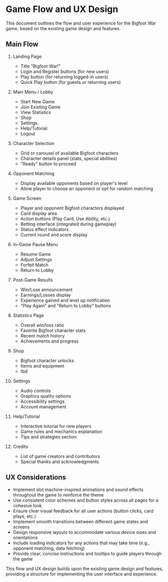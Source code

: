 # Game Flow and UX Design

This document outlines the flow and user experience for the Bigfoot War game, based on the existing game design and features.

## Main Flow

1. Landing Page
   - Title "Bigfoot War!"
   - Login and Register buttons (for new users)
   - Play button (for returning logged-in users)
   - Quick Play button (for guests or returning users)

2. Main Menu / Lobby
   - Start New Game
   - Join Existing Game
   - View Statistics
   - Shop
   - Settings
   - Help/Tutorial
   - Logout

3. Character Selection
   - Grid or carousel of available Bigfoot characters
   - Character details panel (stats, special abilities)
   - "Ready" button to proceed

4. Opponent Matching
   - Display available opponents based on player's level
   - Allow player to choose an opponent or opt for random matching

5. Game Screen
   - Player and opponent Bigfoot characters displayed
   - Card display area
   - Action buttons (Play Card, Use Ability, etc.)
   - Betting interface (integrated during gameplay)
   - Status effect indicators
   - Current round and score display

6. In-Game Pause Menu
   - Resume Game
   - Adjust Settings
   - Forfeit Match
   - Return to Lobby

7. Post-Game Results
   - Win/Lose announcement
   - Earnings/Losses display
   - Experience gained and level up notification
   - "Play Again" and "Return to Lobby" buttons

8. Statistics Page
   - Overall win/loss ratio
   - Favorite Bigfoot character stats
   - Recent match history
   - Achievements and progress

9. Shop
   - Bigfoot character unlocks
   - Items and equipment
   - tbd

10. Settings
    - Audio controls
    - Graphics quality options
    - Accessibility settings
    - Account management

11. Help/Tutorial
    - Interactive tutorial for new players
    - Game rules and mechanics explanation
    - Tips and strategies section

12. Credits
    - List of game creators and contributors
    - Special thanks and acknowledgments

## UX Considerations

- Implement slot machine-inspired animations and sound effects throughout the game to reinforce the theme
- Use consistent color schemes and button styles across all pages for a cohesive look
- Ensure clear visual feedback for all user actions (button clicks, card plays, etc.)
- Implement smooth transitions between different game states and screens
- Design responsive layouts to accommodate various device sizes and orientations
- Include loading indicators for any actions that may take time (e.g., opponent matching, data fetching)
- Provide clear, concise instructions and tooltips to guide players through the game

This flow and UX design builds upon the existing game design and features, providing a structure for implementing the user interface and experience.
